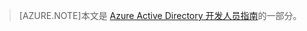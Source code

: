 > [AZURE.NOTE]本文是 [Azure Active Directory 开发人员指南](active-directory-developers-guide)的一部分。

<!---HONumber=60-->